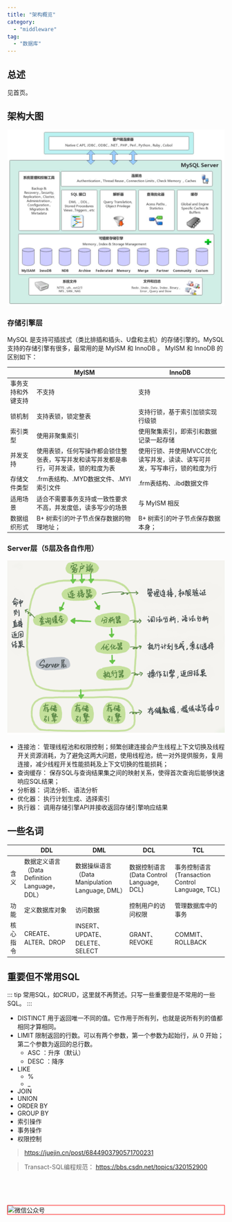 ```yaml
---
title: "架构概览"
category:
  - "middleware"
tag:
  - "数据库"
---
```


## 总述

见首页。

## 架构大图 

![](./images/2023-10-24-18-14-11.png)

### 存储引擎层

MySQL 是支持可插拔式（类比排插和插头、U盘和主机）的存储引擎的。MySQL支持的存储引擎有很多，最常用的是 MyISM 和 InnoDB 。 MyISM 和 InnoDB 的区别如下： 

|   |  MyISM | InnoDB |
|---|---|---|
|事务支持和外键支持   | 不支持  | 支持 |
|锁机制   | 支持表锁，锁定整表  | 支持行锁，基于索引加锁实现行级锁 |
|索引类型   |  使用非聚集索引 |  使用聚集索引，即索引和数据记录一起存储|
|并发支持   |  使用表锁，任何写操作都会锁住整张表，写写并发和读写并发都是串行，可并发读，锁的粒度为表 | 使用行锁、并使用MVCC优化读写并发，读读、读写可并发，写写串行，锁的粒度为行|
|存储文件类型   | .frm表结构、.MYD数据文件、.MYI索引文件  | .frm表结构、.ibd数据文件 |
|适用场景   | 适合不需要事务支持或一致性要求不高，并发度低，读多写少的场景  | 与 MyISM 相反 |
|数据组织形式   | B+ 树索引的叶子节点保存数据的物理地址； | B+ 树索引的叶子节点保存数据本身； |

### Server层（5层及各自作用）

![](./images/2023-10-24-18-14-12.png)

- 连接池： 管理线程池和权限控制；频繁创建连接会产生线程上下文切换及线程开关资源消耗，为了避免这两大问题，使用线程池，统一对外提供服务，复用连接，减少线程开关性能损耗及上下文切换的性能损耗；
- 查询缓存： 保存SQL与查询结果集之间的映射关系，使得首次查询后能够快速响应SQL结果；
- 分析器： 词法分析、语法分析
- 优化器： 执行计划生成、选择索引
- 执行器： 调用存储引擎API并接收返回存储引擎响应结果


## 一些名词

|| DDL | DML  |  DCL  |  TCL
|---|---|---|---|---|
|含义| 数据定义语言（Data Definition Language，DDL）|数据操纵语言（Data Manipulation Language, DML）|数据控制语言 (Data Control Language, DCL) |事务控制语言 (Transaction Control Language, TCL) |
|功能|定义数据库对象|访问数据|控制用户的访问权限|管理数据库中的事务|
|核心指令|CREATE、ALTER、DROP| INSERT、UPDATE、DELETE、SELECT|GRANT、REVOKE|COMMIT、ROLLBACK|


## 重要但不常用SQL

::: tip 
常用SQL，如CRUD，这里就不再赘述。只写一些重要但是不常用的一些SQL。
:::

- DISTINCT 用于返回唯一不同的值。它作用于所有列，也就是说所有列的值都相同才算相同。
- LIMIT 限制返回的行数。可以有两个参数，第一个参数为起始行，从 0 开始；第二个参数为返回的总行数。
  - ASC ：升序（默认）
  - DESC ：降序
- LIKE
  - %
  - _
- JOIN
- UNION
- ORDER BY
- GROUP BY
- 索引操作
- 事务操作
- 权限控制

> https://juejin.cn/post/6844903790571700231

> Transact-SQL编程规范： https://bbs.csdn.net/topics/320152900




<br /><br /><br />

<img style="border:1px red solid; display:block; margin:0 auto;" :src="$withBase('/qrcode.jpg')" alt="微信公众号" />

